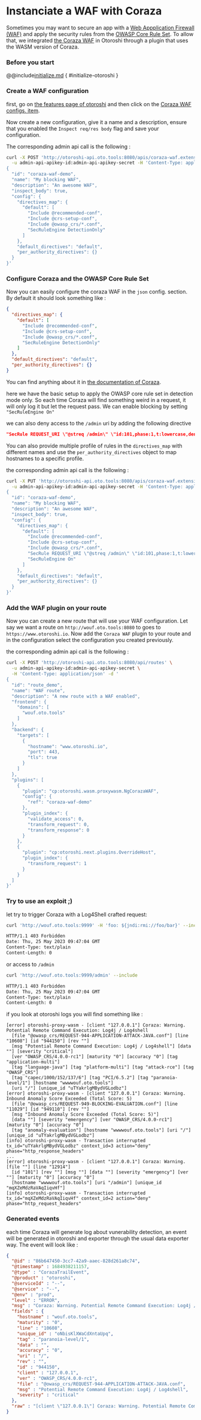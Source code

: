 # Instanciate a WAF with Coraza

Sometimes you may want to secure an app with a [Web Appplication Firewall (WAF)](https://en.wikipedia.org/wiki/Web_application_firewall) and apply the security rules from the [OWASP Core Rule Set](https://owasp.org/www-project-modsecurity-core-rule-set/). To allow that, we integrated [the Coraza WAF](https://coraza.io/) in Otoroshi through a plugin that uses the WASM version of Coraza.

### Before you start

@@include[initialize.md](../includes/initialize.md) { #initialize-otoroshi }

### Create a WAF configuration

first, go on [the features page of otoroshi](http://otoroshi.oto.tools:8080/bo/dashboard/features) and then click on the [Coraza WAF configs. item](http://otoroshi.oto.tools:8080/bo/dashboard/extensions/coraza-waf/coraza-configs). 

Now create a new configuration, give it a name and a description, ensure that you enabled the `Inspect req/res body` flag and save your configuration.

The corresponding admin api call is the following :

```sh
curl -X POST 'http://otoroshi-api.oto.tools:8080/apis/coraza-waf.extensions.otoroshi.io/v1/coraza-configs' \
  -u admin-api-apikey-id:admin-api-apikey-secret -H 'Content-Type: application/json' -d '
{
  "id": "coraza-waf-demo",
  "name": "My blocking WAF",
  "description": "An awesome WAF",
  "inspect_body": true,
  "config": {
    "directives_map": {
      "default": [
        "Include @recommended-conf",
        "Include @crs-setup-conf",
        "Include @owasp_crs/*.conf",
        "SecRuleEngine DetectionOnly"
      ]
    },
    "default_directives": "default",
    "per_authority_directives": {}
  }
}'
```

### Configure Coraza and the OWASP Core Rule Set

Now you can easily configure the coraza WAF in the `json` config. section. By default it should look something like :

```json
{
  "directives_map": {
    "default": [
      "Include @recommended-conf",
      "Include @crs-setup-conf",
      "Include @owasp_crs/*.conf",
      "SecRuleEngine DetectionOnly"
    ]
  },
  "default_directives": "default",
  "per_authority_directives": {}
}
```

You can find anything about it in [the documentation of Coraza](https://coraza.io/docs/tutorials/introduction/).

here we have the basic setup to apply the OWASP core rule set in detection mode only. 
So each time Coraza will find something weird in a request, it will only log it but let the request pass.
 We can enable blocking by setting `"SecRuleEngine On"`

we can also deny access to the `/admin` uri by adding the following directive

```json
"SecRule REQUEST_URI \"@streq /admin\" \"id:101,phase:1,t:lowercase,deny\""
```

You can also provide multiple profile of rules in the `directives_map` with different names and use the `per_authority_directives` object to map hostnames to a specific profile.

the corresponding admin api call is the following :

```sh
curl -X PUT 'http://otoroshi-api.oto.tools:8080/apis/coraza-waf.extensions.otoroshi.io/v1/coraza-configs/coraza-waf-demo' \
  -u admin-api-apikey-id:admin-api-apikey-secret -H 'Content-Type: application/json' -d '
{
  "id": "coraza-waf-demo",
  "name": "My blocking WAF",
  "description": "An awesome WAF",
  "inspect_body": true,
  "config": {
    "directives_map": {
      "default": [
        "Include @recommended-conf",
        "Include @crs-setup-conf",
        "Include @owasp_crs/*.conf",
        "SecRule REQUEST_URI \"@streq /admin\" \"id:101,phase:1,t:lowercase,deny\"",
        "SecRuleEngine On"
      ]
    },
    "default_directives": "default",
    "per_authority_directives": {}
  }
}'
```

### Add the WAF plugin on your route

Now you can create a new route that will use your WAF configuration. Let say we want a route on `http://wouf.oto.tools:8080` to goes to `https://www.otoroshi.io`. Now add the `Coraza WAF` plugin to your route and in the configuration select the configuration you created previously.

the corresponding admin api call is the following :

```sh
curl -X POST 'http://otoroshi-api.oto.tools:8080/api/routes' \
  -u admin-api-apikey-id:admin-api-apikey-secret \
  -H 'Content-Type: application/json' -d '
{
  "id": "route_demo",
  "name": "WAF route",
  "description": "A new route with a WAF enabled",
  "frontend": {
    "domains": [
      "wouf.oto.tools"
    ]
  },
  "backend": {
    "targets": [
      {
        "hostname": "www.otoroshi.io",
        "port": 443,
        "tls": true
      }
    ]
  },
  "plugins": [
    {
      "plugin": "cp:otoroshi.wasm.proxywasm.NgCorazaWAF",
      "config": {
        "ref": "coraza-waf-demo"
      },
      "plugin_index": {
        "validate_access": 0,
        "transform_request": 0,
        "transform_response": 0
      }
    },
    {
      "plugin": "cp:otoroshi.next.plugins.OverrideHost",
      "plugin_index": {
        "transform_request": 1
      }
    }
  ]
}'
```

### Try to use an exploit ;)

let try to trigger Coraza with a Log4Shell crafted request:

```sh
curl 'http://wouf.oto.tools:9999' -H 'foo: ${jndi:rmi://foo/bar}' --include

HTTP/1.1 403 Forbidden
Date: Thu, 25 May 2023 09:47:04 GMT
Content-Type: text/plain
Content-Length: 0

```

or access to `/admin`

```sh
curl 'http://wouf.oto.tools:9999/admin' --include

HTTP/1.1 403 Forbidden
Date: Thu, 25 May 2023 09:47:04 GMT
Content-Type: text/plain
Content-Length: 0

```

if you look at otoroshi logs you will find something like :

```log
[error] otoroshi-proxy-wasm - [client "127.0.0.1"] Coraza: Warning. Potential Remote Command Execution: Log4j / Log4shell 
  [file "@owasp_crs/REQUEST-944-APPLICATION-ATTACK-JAVA.conf"] [line "10608"] [id "944150"] [rev ""] 
  [msg "Potential Remote Command Execution: Log4j / Log4shell"] [data ""] [severity "critical"] 
  [ver "OWASP_CRS/4.0.0-rc1"] [maturity "0"] [accuracy "0"] [tag "application-multi"] 
  [tag "language-java"] [tag "platform-multi"] [tag "attack-rce"] [tag "OWASP_CRS"] 
  [tag "capec/1000/152/137/6"] [tag "PCI/6.5.2"] [tag "paranoia-level/1"] [hostname "wwwwouf.oto.tools"] 
  [uri "/"] [unique_id "uTYakrlgMBydVGLodbz"]
[error] otoroshi-proxy-wasm - [client "127.0.0.1"] Coraza: Warning. Inbound Anomaly Score Exceeded (Total Score: 5) 
  [file "@owasp_crs/REQUEST-949-BLOCKING-EVALUATION.conf"] [line "11029"] [id "949110"] [rev ""] 
  [msg "Inbound Anomaly Score Exceeded (Total Score: 5)"] 
  [data ""] [severity "emergency"] [ver "OWASP_CRS/4.0.0-rc1"] [maturity "0"] [accuracy "0"] 
  [tag "anomaly-evaluation"] [hostname "wwwwouf.oto.tools"] [uri "/"] [unique_id "uTYakrlgMBydVGLodbz"]
[info] otoroshi-proxy-wasm - Transaction interrupted tx_id="uTYakrlgMBydVGLodbz" context_id=3 action="deny" phase="http_response_headers"
...
[error] otoroshi-proxy-wasm - [client "127.0.0.1"] Coraza: Warning.  [file ""] [line "12914"] 
  [id "101"] [rev ""] [msg ""] [data ""] [severity "emergency"] [ver ""] [maturity "0"] [accuracy "0"] 
  [hostname "wwwwouf.oto.tools"] [uri "/admin"] [unique_id "mqXZeMdzRaVAqIiqvHf"]
[info] otoroshi-proxy-wasm - Transaction interrupted tx_id="mqXZeMdzRaVAqIiqvHf" context_id=2 action="deny" phase="http_request_headers"
```

### Generated events

each time Coraza will generate log about vunerability detection, an event will be generated in otoroshi and exporter through the usual data exporter way. The event will look like :

```json
{
  "@id" : "86b647450-3cc7-42a9-aaec-828d261a8c74",
  "@timestamp" : 1684938211157,
  "@type" : "CorazaTrailEvent",
  "@product" : "otoroshi",
  "@serviceId" : "--",
  "@service" : "--",
  "@env" : "prod",
  "level" : "ERROR",
  "msg" : "Coraza: Warning. Potential Remote Command Execution: Log4j / Log4shell",
  "fields" : {
    "hostname" : "wouf.oto.tools",
    "maturity" : "0",
    "line" : "10608",
    "unique_id" : "oNbisKlXWaCdXntaUpq",
    "tag" : "paranoia-level/1",
    "data" : "",
    "accuracy" : "0",
    "uri" : "/",
    "rev" : "",
    "id" : "944150",
    "client" : "127.0.0.1",
    "ver" : "OWASP_CRS/4.0.0-rc1",
    "file" : "@owasp_crs/REQUEST-944-APPLICATION-ATTACK-JAVA.conf",
    "msg" : "Potential Remote Command Execution: Log4j / Log4shell",
    "severity" : "critical"
  },
  "raw" : "[client \"127.0.0.1\"] Coraza: Warning. Potential Remote Command Execution: Log4j / Log4shell [file \"@owasp_crs/REQUEST-944-APPLICATION-ATTACK-JAVA.conf\"] [line \"10608\"] [id \"944150\"] [rev \"\"] [msg \"Potential Remote Command Execution: Log4j / Log4shell\"] [data \"\"] [severity \"critical\"] [ver \"OWASP_CRS/4.0.0-rc1\"] [maturity \"0\"] [accuracy \"0\"] [tag \"application-multi\"] [tag \"language-java\"] [tag \"platform-multi\"] [tag \"attack-rce\"] [tag \"OWASP_CRS\"] [tag \"capec/1000/152/137/6\"] [tag \"PCI/6.5.2\"] [tag \"paranoia-level/1\"] [hostname \"wouf.oto.tools\"] [uri \"/\"] [unique_id \"oNbisKlXWaCdXntaUpq\"]\n",
}
```